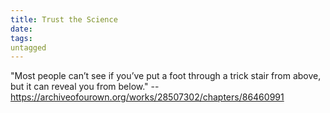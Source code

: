 ```yaml
---
title: Trust the Science
date: 
tags:
untagged
---
```

"Most people can’t see if you’ve put a foot through a trick stair from above,
but it can reveal you from below." --
https://archiveofourown.org/works/28507302/chapters/86460991

